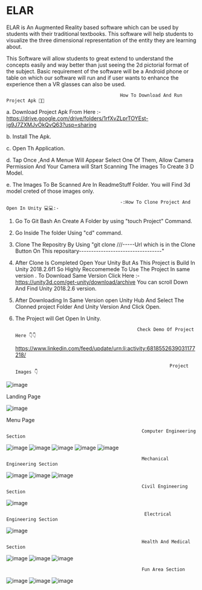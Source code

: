 # ELAR

ELAR is An Augmented Reality based software which can be used by students with their 
traditional textbooks. This software will help students to visualize the three dimensional 
representation of the entity they are learning about.

This Software will allow students to great extend to understand the concepts easily and 
way better than just seeing the 2d pictorial format of the subject. Basic requirement of 
the software will be a Android phone or table on which our software will run and if user 
wants to enhance the experience then a VR glasses can also be used.


                                              How To Download And Run Project Apk 📱📱 
a. Download Project Apk From Here :- https://drive.google.com/drive/folders/1rfXvZLprTOYEst-ig9J7ZXMJvOkQvQ63?usp=sharing

b. Install The Apk.

c. Open Th Application. 


d. Tap Once ,And A Menue Will Appear Select One Of Them, Allow Camera Permission And Your Camera will Start Scanning The images To Create 3 D Model.

e. The Images To Be Scanned Are In ReadmeStuff Folder. You will Find 3d model creted of those images only.


                                              -:How To Clone Project And Open In Unity 💻💻:- 
                                              

1. Go To Git  Bash An Create A Folder by using  "touch Project" Command.
2. Go Inside The folder Using "cd" command.
3. Clone The Repositry By Using "git clone  ///-----Url which is in the Clone Button On This repositary----------------------------------"
4. After Clone Is Completed Open Your Unity But As This Project is Build In Unity 2018.2.6f1 So Highly Reccomemede To Use The Project In same version . 
To Download Same Version Click Here :- https://unity3d.com/get-unity/download/archive You can scroll Down And Find Unity 2018.2.6 version.
5. After Downloading In Same Version open Unity Hub And Select The Clonned project Folder And Unity Version And Click Open.
6. The Project will Get Open In Unity. 


                                                    Check Demo Of Project Here 👇👇
      https://www.linkedin.com/feed/update/urn:li:activity:6818552639031177218/


                                                                Project Images 👇
                                                                
                                                            
![image](https://user-images.githubusercontent.com/63186413/138664361-52efb334-150e-4059-b54b-2f6515e4b502.png) 


Landing Page 


![image](https://user-images.githubusercontent.com/63186413/138664734-4e0139bd-97f0-4aab-bf24-211d255c3025.png) 


Menu Page 

                                                      Computer Engineering Section 
                                                  
![image](https://user-images.githubusercontent.com/63186413/138665686-7ab216b0-0c06-4e41-ae0e-17f70105a970.png)
![image](https://user-images.githubusercontent.com/63186413/138665713-6964f98e-8c90-456e-80d2-7bbd4f6c9297.png)
![image](https://user-images.githubusercontent.com/63186413/138665736-6ee68926-4d0f-41dc-b943-e63dd978942d.png)
![image](https://user-images.githubusercontent.com/63186413/138665762-c0dea6ae-e53c-4a3d-bdf1-633af535a06d.png)
![image](https://user-images.githubusercontent.com/63186413/138665782-17bbe4b7-27a2-46e0-bc24-9750572f69b3.png)

                                                      Mechanical Engineering Section 
                                                  
![image](https://user-images.githubusercontent.com/63186413/138666033-59f63991-d880-4d38-908e-5585fa596ef4.png)
![image](https://user-images.githubusercontent.com/63186413/138666094-f38a1ceb-6d2d-46c5-8077-083d04b6106b.png)
![image](https://user-images.githubusercontent.com/63186413/138666140-db683db1-0a72-4d1b-8fbc-b40ce83aee94.png)

                                                      Civil Engineering Section 
                                                  
![image](https://user-images.githubusercontent.com/63186413/138666308-fd6c0271-c7b4-421e-a396-a0efe5b0e30f.png)


                                                       Electrical Engineering Section 
                                                  
![image](https://user-images.githubusercontent.com/63186413/138666503-060c54a6-c150-45e0-80fd-d1bc10e25bab.png)

                                                      Health And Medical Section 
                                                  
![image](https://user-images.githubusercontent.com/63186413/138666680-5303349a-7c68-43ca-9b2c-1eb92d8880c1.png)
![image](https://user-images.githubusercontent.com/63186413/138666712-20929c4c-93d0-4626-b405-cb0d09f2199c.png)
![image](https://user-images.githubusercontent.com/63186413/138666734-b3ee5aa2-fb02-48f3-b130-fbe18a44f825.png)

                                                      Fun Area Section 
                                                  
![image](https://user-images.githubusercontent.com/63186413/138666834-cb4e6ad9-28ea-4814-9412-85ea70e1224c.png)
![image](https://user-images.githubusercontent.com/63186413/138666897-eb06bac9-07a5-4cde-8be9-1a870a6e9dca.png)
![image](https://user-images.githubusercontent.com/63186413/138666975-f5965f85-97d8-41f7-8f0b-2bbf257ba5ff.png)



